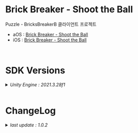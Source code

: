 # Brick Breaker - Shoot the Ball

Puzzle - BricksBreakerB 클라이언트 프로젝트

+ aOS : [Brick Breaker - Shoot the Ball](https://play.google.com/store/apps/details?id=com.ninetap.brickbreaker&hl=en&gl=US)
+ iOS : [Brick Breaker - Shoot the Ball](https://apps.apple.com/app/id6449016807)

<br>

# SDK Versions
<details>
<summary markdown="span"><em>Unity Engine : 2021.3.28f1</em></summary>
<br>

---
+ UnityPackage Version
   - External Dependency Manager : 1.2.176
   - AppsFlyer : 6.10.30
   - Firebase : 11.0.0
   - Facebook : 16.0.1
   - IronSource : 7.3.1.1
   - In App Purchasing : 4.9.3

</details>

<br>

# ChangeLog

<details>
<summary markdown="span"><em>last update : 1.0.2</em></summary>
<br>

---
+ 1.0.2
   - iOS LZ4 해제

---
+ 1.0.1
   - 레벨 업데이트 (190)

---
+ 1.0.0
   - 출시 버전 배포

---
+ 0.0.15
   - Prototype 배포

---
+ 0.0.1
   - Kick Off

</details>